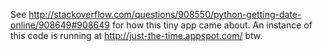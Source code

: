 See http://stackoverflow.com/questions/908550/python-getting-date-online/908649#908649 for how this tiny app came about. An instance of this code is running at http://just-the-time.appspot.com/ btw.